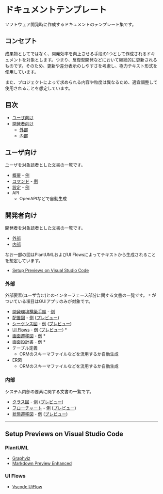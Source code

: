 # ドキュメントテンプレート

ソフトウェア開発時に作成するドキュメントのテンプレート集です。


## コンセプト

成果物としてではなく、開発効率を向上させる手段の1つとして作成されるドキュメントを対象とします。つまり、反復型開発などにおいて継続的に更新されるものです。そのため、更新や差分表示のしやすさを考慮し、極力テキスト形式を使用しています。

また、プロジェクトによって求められる内容や粒度は異なるため、適宜調整して使用されることを想定しています。


## 目次

- [ユーザ向け](#ユーザ向け)
- [開発者向け](#開発者向け)
    - [外部](#外部)
    - [内部](#内部)


## ユーザ向け

ユーザを対象読者とした文書の一覧です。

- [概要](for_user/README.md.template) - [例](for_user/examples/README.md)
- [コマンド](for_user/Command.md.template) - [例](for_user/examples/Command.md)
- [設定](for_user/Configuration.md.template) - [例](for_user/examples/Configuration.md)
- API
    - OpenAPIなどで自動生成


## 開発者向け

開発者を対象読者とした文書の一覧です。

- [外部](#外部)
- [内部](#内部)

なお一部の図はPlantUMLおよびUI Flowsによってテキストから生成されることを想定しています。

- [Setup Previews on Visual Studio Code](#setup-previews-on-visual-studio-code)


### 外部

外部要素(ユーザ含む)とのインターフェース部分に関する文書の一覧です。 `*` がついている項目はGUIアプリのみが対象です。

- [開発環境構築手順](for_developer/external/GettingStarted.md.template) - [例](for_developer/examples/external/GettingStarted.md)
- [配置図](for_developer/external/DeploymentDiagram.md.template) - [例](for_developer/examples/external/DeploymentDiagram.md) ([プレビュー](for_developer/examples/external/previews/DeploymentDiagram.png))
- [シーケンス図](for_developer/external/SequenceDiagram.md.template) - [例](for_developer/examples/external/SequenceDiagram.md) ([プレビュー](for_developer/examples/external/previews/SequenceDiagram.png))
- [UI Flows](for_developer/external/UIFlows.uif.template) - [例](for_developer/examples/external/UIFlows.uif) ([プレビュー](for_developer/examples/external/previews/UIFlows.png)) *
- [画面遷移図](for_developer/external/ScreenTransitionDiagram_sample.png) - [例](for_developer/examples/external/ScreenTransitionDiagram.png) *
- [画面設計書](for_developer/external/ScreenDesign.md.template) - [例](for_developer/examples/external/ScreenDesign.md) *
- テーブル定義
    - ORMのスキーマファイルなどを流用するか自動生成
- ER図
    - ORMのスキーマファイルなどを流用するか自動生成


### 内部

システム内部の要素に関する文書の一覧です。

- [クラス図](for_developer/internal/ClassDiagram.md.template) - [例](for_developer/examples/internal/ClassDiagram.md) ([プレビュー](for_developer/examples/internal/previews/ClassDiagram.png))
- [フローチャート](for_developer/internal/Flowchart.md.template) - [例](for_developer/examples/internal/Flowchart.md) ([プレビュー](for_developer/examples/internal/previews/Flowchart.png))
- [状態遷移図](for_developer/internal/StateTransitionDiagram.md.template) - [例](for_developer/examples/internal/StateTransitionDiagram.md) ([プレビュー](for_developer/examples/internal/previews/StateTransitionDiagram.png))


---

## Setup Previews on Visual Studio Code

### PlantUML

- [Graphviz](https://www.graphviz.org/)
- [Markdown Preview Enhanced](https://marketplace.visualstudio.com/items?itemName=shd101wyy.markdown-preview-enhanced)


### UI Flows

- [Vscode UiFlow](https://marketplace.visualstudio.com/items?itemName=kexi.vscode-uiflow)
